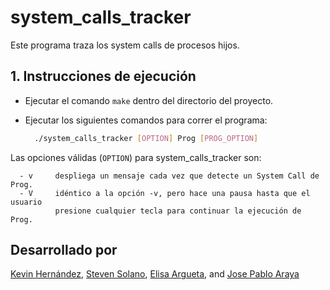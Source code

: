 # system_calls_tracker
Este programa traza los system calls de procesos hijos.

## 1. Instrucciones de ejecución

- Ejecutar el comando `make` dentro del directorio del proyecto.

- Ejecutar los siguientes comandos para correr el programa: 
  ```bash
    ./system_calls_tracker [OPTION] Prog [PROG_OPTION]
  ```

Las opciones válidas (`OPTION`) para system_calls_tracker son:
```
  - v     despliega un mensaje cada vez que detecte un System Call de Prog.
  - V     idéntico a la opción -v, pero hace una pausa hasta que el usuario 
          presione cualquier tecla para continuar la ejecución de Prog.
```


## Desarrollado por
[Kevin Hernández](https://github.com/kevinah95), [Steven Solano](https://github.com/solanors20), [Elisa Argueta](https://github.com/elisa7143), and [Jose Pablo Araya](https://github.com/arayajosepablo)